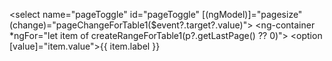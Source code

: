 <select name="pageToggle" id="pageToggle" [(ngModel)]="pagesize" (change)="pageChangeForTable1($event?.target?.value)">
  <ng-container *ngFor="let item of createRangeForTable1(p?.getLastPage() ?? 0)">
    <option [value]="item.value">{{ item.label }}</option>
  </ng-container>
</select>
